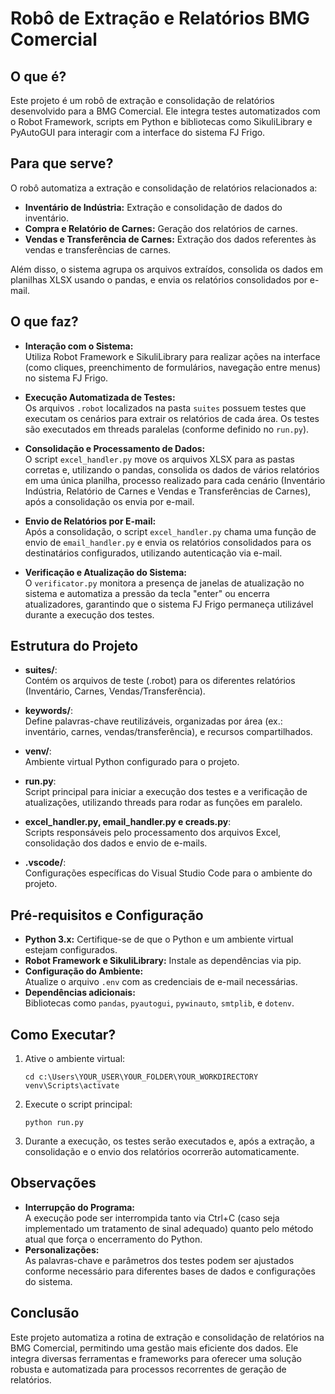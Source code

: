 # Robô de Extração e Relatórios BMG Comercial

## O que é?

Este projeto é um robô de extração e consolidação de relatórios desenvolvido para a BMG Comercial. Ele integra testes automatizados com o Robot Framework, scripts em Python e bibliotecas como SikuliLibrary e PyAutoGUI para interagir com a interface do sistema FJ Frigo.  

## Para que serve?

O robô automatiza a extração e consolidação de relatórios relacionados a:
- **Inventário de Indústria:** Extração e consolidação de dados do inventário.
- **Compra e Relatório de Carnes:** Geração dos relatórios de carnes.
- **Vendas e Transferência de Carnes:** Extração dos dados referentes às vendas e transferências de carnes.

Além disso, o sistema agrupa os arquivos extraídos, consolida os dados em planilhas XLSX usando o pandas, e envia os relatórios consolidados por e-mail.

## O que faz?

- **Interação com o Sistema:**  
  Utiliza Robot Framework e SikuliLibrary para realizar ações na interface (como cliques, preenchimento de formulários, navegação entre menus) no sistema FJ Frigo.

- **Execução Automatizada de Testes:**  
  Os arquivos `.robot` localizados na pasta `suites` possuem testes que executam os cenários para extrair os relatórios de cada área. Os testes são executados em threads paralelas (conforme definido no `run.py`).

- **Consolidação e Processamento de Dados:**  
  O script `excel_handler.py` move os arquivos XLSX para as pastas corretas e, utilizando o pandas, consolida os dados de vários relatórios em uma única planilha, processo realizado para cada cenário (Inventário Indústria, Relatório de Carnes e Vendas e Transferências de Carnes), após a consolidação os envia por e-mail.  
   
- **Envio de Relatórios por E-mail:**  
  Após a consolidação, o script `excel_handler.py` chama uma função de envio de `email_handler.py` e envia os relatórios consolidados para os destinatários configurados, utilizando autenticação via e-mail.

- **Verificação e Atualização do Sistema:**  
  O `verificator.py` monitora a presença de janelas de atualização no sistema e automatiza a pressão da tecla "enter" ou encerra atualizadores, garantindo que o sistema FJ Frigo permaneça utilizável durante a execução dos testes.

## Estrutura do Projeto

- **suites/**:  
  Contém os arquivos de teste (.robot) para os diferentes relatórios (Inventário, Carnes, Vendas/Transferência).

- **keywords/**:  
  Define palavras-chave reutilizáveis, organizadas por área (ex.: inventário, carnes, vendas/transferência), e recursos compartilhados.

- **venv/**:  
  Ambiente virtual Python configurado para o projeto.

- **run.py**:  
  Script principal para iniciar a execução dos testes e a verificação de atualizações, utilizando threads para rodar as funções em paralelo.

- **excel_handler.py, email_handler.py e creads.py**:  
  Scripts responsáveis pelo processamento dos arquivos Excel, consolidação dos dados e envio de e-mails.
  
- **.vscode/**:  
  Configurações específicas do Visual Studio Code para o ambiente do projeto.

## Pré-requisitos e Configuração

- **Python 3.x:** Certifique-se de que o Python e um ambiente virtual estejam configurados.
- **Robot Framework e SikuliLibrary:** Instale as dependências via pip.
- **Configuração do Ambiente:**  
  Atualize o arquivo `.env` com as credenciais de e-mail necessárias.
- **Dependências adicionais:**  
  Bibliotecas como `pandas`, `pyautogui`, `pywinauto`, `smtplib`, e `dotenv`.

## Como Executar?

1. Ative o ambiente virtual:
    ```shell
    cd c:\Users\YOUR_USER\YOUR_FOLDER\YOUR_WORKDIRECTORY
    venv\Scripts\activate
    ```
2. Execute o script principal:
    ```shell
    python run.py
    ```
3. Durante a execução, os testes serão executados e, após a extração, a consolidação e o envio dos relatórios ocorrerão automaticamente.

## Observações

- **Interrupção do Programa:**  
  A execução pode ser interrompida tanto via Ctrl+C (caso seja implementado um tratamento de sinal adequado) quanto pelo método atual que força o encerramento do Python.
- **Personalizações:**  
  As palavras-chave e parâmetros dos testes podem ser ajustados conforme necessário para diferentes bases de dados e configurações do sistema.

## Conclusão

Este projeto automatiza a rotina de extração e consolidação de relatórios na BMG Comercial, permitindo uma gestão mais eficiente dos dados. Ele integra diversas ferramentas e frameworks para oferecer uma solução robusta e automatizada para processos recorrentes de geração de relatórios.
